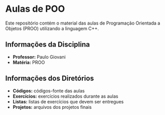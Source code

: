 # Aulas de POO

Este repositório contém o material das aulas de Programação Orientada a Objetos (PROO) utilizando a linguagem C++.

## Informações da Disciplina

- **Professor:** Paulo Giovani
- **Matéria:** PROO

## Informações dos Diretórios

- **Códigos:** códigos-fonte das aulas
- **Exercícios:** exercícios realizados durante as aulas
- **Listas:** listas de exercícios que devem ser entregues
- **Projetos:** arquivos dos projetos finais
